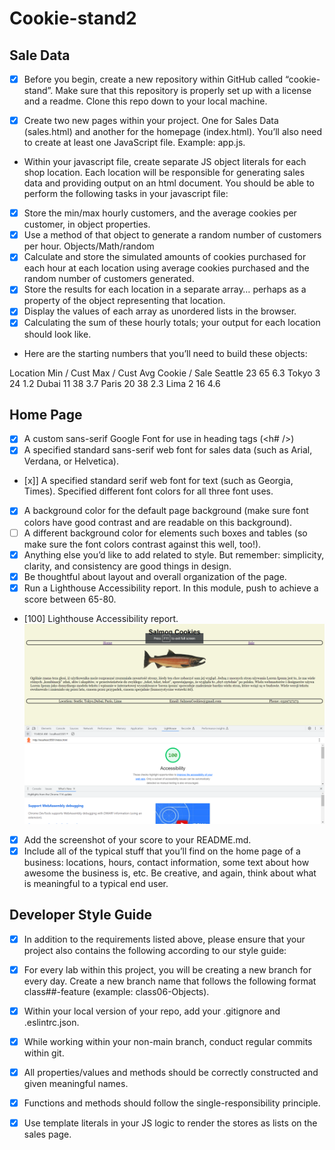 # Cookie-stand2

## Sale Data

- [x] Before you begin, create a new repository within GitHub called “cookie-stand”. Make sure that this repository is properly set up with a license and a readme. Clone this repo down to your local machine.

- [x] Create two new pages within your project. One for Sales Data (sales.html) and another for the homepage (index.html). You’ll also need to create at least one JavaScript file. Example: app.js.

* Within your javascript file, create separate JS object literals for each shop location. Each location will be responsible for generating sales data and providing output on an html document. You should be able to perform the following tasks in your javascript file:

- [x] Store the min/max hourly customers, and the average cookies per customer, in object properties.
- [x] Use a method of that object to generate a random number of customers per hour. Objects/Math/random
- [x] Calculate and store the simulated amounts of cookies purchased for each hour at each location using average cookies purchased and the random number of customers generated.
- [x] Store the results for each location in a separate array… perhaps as a property of the object representing that location.
- [x] Display the values of each array as unordered lists in the browser.
- [x] Calculating the sum of these hourly totals; your output for each location should look like.

* Here are the starting numbers that you’ll need to build these objects:

Location	Min / Cust	Max / Cust	Avg Cookie / Sale
Seattle	23	65	6.3
Tokyo	3	24	1.2
Dubai	11	38	3.7
Paris	20	38	2.3
Lima	2	16	4.6

## Home Page



- [x] A custom sans-serif Google Font for use in heading tags (<h# />)
- [x] A specified standard sans-serif web font for sales data (such as Arial, Verdana, or Helvetica).
- [x]] A specified standard serif web font for text (such as Georgia, Times).
Specified different font colors for all three font uses.
- [x] A background color for the default page background (make sure font colors have good contrast and are readable on this background).
- [ ] A different background color for elements such boxes and tables (so make sure the font colors contrast against this well, too!).
- [x] Anything else you’d like to add related to style. But remember: simplicity, clarity, and consistency are good things in design.
- [x] Be thoughtful about layout and overall organization of the page.
- [x] Run a Lighthouse Accessibility report. In this module, push to achieve a score between 65-80.
- [100] Lighthouse Accessibility report.
![Light House Img](image.png)
- [x] Add the screenshot of your score to your README.md.
- [x] Include all of the typical stuff that you’ll find on the home page of a business: locations, hours, contact information, some text about how awesome the business is, etc. Be creative, and again, think about what is meaningful to a typical end user.

## Developer Style Guide
- [x] In addition to the requirements listed above, please ensure that your project also contains the following according to our style guide:

- [x]  For every lab within this project, you will be creating a new branch for every day. Create a new branch name that follows the following format class##-feature (example: class06-Objects).

- [x] Within your local version of your repo, add your .gitignore and .eslintrc.json.

- [x] While working within your non-main branch, conduct regular commits within git.

- [x] All properties/values and methods should be correctly constructed and given meaningful names.

- [x] Functions and methods should follow the single-responsibility principle.

- [x] Use template literals in your JS logic to render the stores as lists on the sales page.